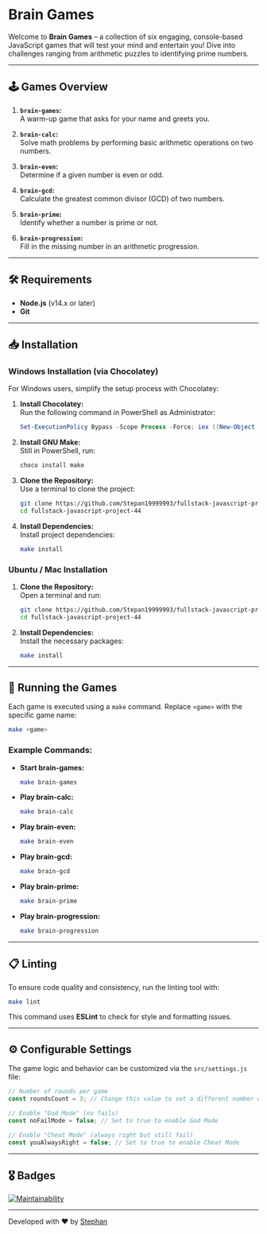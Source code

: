 # **Brain Games**

Welcome to **Brain Games** – a collection of six engaging, console-based JavaScript games that will test your mind and entertain you! Dive into challenges ranging from arithmetic puzzles to identifying prime numbers.

---

## 🕹️ Games Overview

1. **`brain-games`:**  
   A warm-up game that asks for your name and greets you.

2. **`brain-calc`:**  
   Solve math problems by performing basic arithmetic operations on two numbers.

3. **`brain-even`:**  
   Determine if a given number is even or odd.

4. **`brain-gcd`:**  
   Calculate the greatest common divisor (GCD) of two numbers.

5. **`brain-prime`:**  
   Identify whether a number is prime or not.

6. **`brain-progression`:**  
   Fill in the missing number in an arithmetic progression.

---

## 🛠️ Requirements

- **Node.js** (v14.x or later)
- **Git**

---

## 📥 Installation

### Windows Installation (via Chocolatey)

For Windows users, simplify the setup process with Chocolatey:

1. **Install Chocolatey:**  
   Run the following command in PowerShell as Administrator:
   ```powershell
   Set-ExecutionPolicy Bypass -Scope Process -Force; iex ((New-Object System.Net.WebClient).DownloadString('https://chocolatey.org/install.ps1'))
   ```

2. **Install GNU Make:**  
   Still in PowerShell, run:
   ```powershell
   choco install make
   ```

3. **Clone the Repository:**  
   Use a terminal to clone the project:
   ```bash
   git clone https://github.com/Stepan19999993/fullstack-javascript-project-44
   cd fullstack-javascript-project-44
   ```

4. **Install Dependencies:**  
   Install project dependencies:
   ```bash
   make install
   ```

### Ubuntu / Mac Installation

1. **Clone the Repository:**  
   Open a terminal and run:
   ```bash
   git clone https://github.com/Stepan19999993/fullstack-javascript-project-44
   cd fullstack-javascript-project-44
   ```

2. **Install Dependencies:**  
   Install the necessary packages:
   ```bash
   make install
   ```

---

## 🚀 Running the Games

Each game is executed using a `make` command. Replace `<game>` with the specific game name:

```bash
make <game>
```

### Example Commands:

- **Start brain-games:**  
  ```bash
  make brain-games
  ```

- **Play brain-calc:**  
  ```bash
  make brain-calc
  ```

- **Play brain-even:**  
  ```bash
  make brain-even
  ```

- **Play brain-gcd:**  
  ```bash
  make brain-gcd
  ```

- **Play brain-prime:**  
  ```bash
  make brain-prime
  ```

- **Play brain-progression:**  
  ```bash
  make brain-progression
  ```

---

## 📋 Linting

To ensure code quality and consistency, run the linting tool with:

```bash
make lint
```

This command uses **ESLint** to check for style and formatting issues.

---

## ⚙️ Configurable Settings

The game logic and behavior can be customized via the `src/settings.js` file:

```javascript
// Number of rounds per game
const roundsCount = 3; // Change this value to set a different number of rounds

// Enable "God Mode" (no fails)
const noFailMode = false; // Set to true to enable God Mode

// Enable "Cheat Mode" (always right but still fail)
const youAlwaysRight = false; // Set to true to enable Cheat Mode
```

---

## 🎖️ Badges

[![Maintainability](https://api.codeclimate.com/v1/badges/1563a6739414fe9b1c03/maintainability)](https://codeclimate.com/github/Stephan-js/backend-project-44/maintainability)

---

Developed with ❤️ by [Stephan](https://github.com/Stephan-js)

